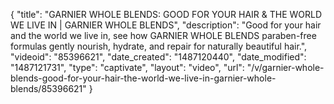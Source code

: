 {
    "title": "GARNIER WHOLE BLENDS: GOOD FOR YOUR HAIR & THE WORLD WE LIVE IN | GARNIER WHOLE BLENDS",
    "description": "Good for your hair and the world we live in, see how GARNIER WHOLE BLENDS paraben-free formulas gently nourish, hydrate, and repair for naturally beautiful hair.",
    "videoid": "85396621",
    "date_created": "1487120440",
    "date_modified": "1487121731",
    "type": "captivate",
    "layout": "video",
    "url": "\/v\/garnier-whole-blends-good-for-your-hair-the-world-we-live-in-garnier-whole-blends\/85396621"
}